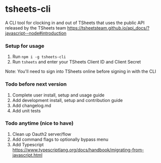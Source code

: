 # tsheets-cli
A CLI tool for clocking in and out of TSheets that uses the public API released by the TSheets team https://tsheetsteam.github.io/api_docs/?javascript--node#introduction

### Setup for usage
1. Run `npm i -g tsheets-cli`
2. Run `tsheets` and enter your TSheets Client ID and Client Secret

Note: You'll need to sign into TSheets online before signing in with the CLI

### Todo before next version
1. Complete user install, setup and usage guide
2. Add development install, setup and contribution guide
3. Add changelog.md
4. Add unit tests

### Todo anytime (nice to have)
1. Clean up Oauth2 server/flow
2. Add command flags to optionally bypass menu
3. Add Typescript https://www.typescriptlang.org/docs/handbook/migrating-from-javascript.html
